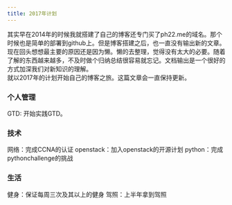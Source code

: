 ```yaml
---
title: 2017年计划
---
```

其实早在2014年的时候我就搭建了自己的博客还专门买了ph22.me的域名。那个时候也是简单的部署到github上。但是博客搭建之后，也一直没有输出新的文章。现在回头想想最主要的原因还是因为懒。懒的去整理，觉得没有太大的必要。随着了解的东西越来越多，不及时做个归纳总结很容易就忘记。文档输出是一个很好的方式加深我们对新知识的理解。  
就以2017年的计划开始自己的博客之旅。这篇文章会一直保持更新。

### 个人管理
GTD: 开始实践GTD。

### 技术
网络：完成CCNA的认证
openstack：加入openstack的开源计划
python：完成pythonchallenge的挑战

### 生活
健身：保证每周三次及其以上的健身
驾照：上半年拿到驾照
